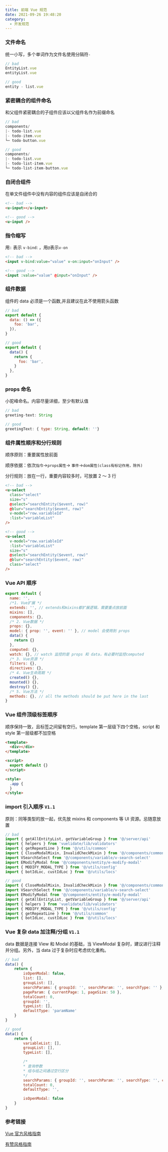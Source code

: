 ```yaml
---
title: 前端 Vue 规范
date: 2021-09-26 19:48:20
category:
  - 开发规范
---
```


### 文件命名

统一小写，多个单词作为文件名使用分隔符`-`

```js
// bad
EntityList.vue
entityList.vue

// good
entity - list.vue
```

### 紧密耦合的组件命名

和父组件紧密耦合的子组件应该以父组件名作为前缀命名

```js
// bad
components/
|- todo-list.vue
|- todo-item.vue
└─ todo-button.vue

// good
components/
|- todo-list.vue
|- todo-list-item.vue
└─ todo-list-item-button.vue
```

### 自闭合组件

在单文件组件中没有内容的组件应该是自闭合的

```html
<!-- bad -->
<u-input></u-input>

<!-- good -->
<u-input />
```

### 指令缩写

用`:` 表示 `v-bind`: ，用`@`表示`v-on`

```html
<!-- bad -->
<input v-bind:value="value" v-on:input="onInput" />

<!-- good -->
<input :value="value" @input="onInput" />
```

### 组件数据

组件的 data 必须是一个函数,并且建议在此不使用箭头函数

```js
// bad
export default {
  data: () => ({
    foo: 'bar',
  }),
}

// good
export default {
  data() {
    return {
      foo: 'bar',
    }
  },
}
```

### props 命名

小驼峰命名。内容尽量详细，至少有默认值

```js
// bad
greeting-text: String

// good
greetingText: { type: String, default: ''}
```

### 组件属性顺序和分行规则

顺序原则：重要属性放前面

顺序依据：依次`指令`->`props属性`-> `事件`->`dom属性(class有标记作用，除外)`

分行规则：放在一行，重要内容较多时，可放置 2 ～ 3 行

```html
<!-- bad -->
<u-select
  class="select"
  size="s"
  @select="searchEntity($event, row)"
  @blur="searchEntity($event, row)"
  v-model="row.variableId"
  :list="variableList"
/>

<!-- good -->
<u-select
  v-model="row.variableId"
  :list="variableList"
  size="s"
  @select="searchEntity($event, row)"
  @blur="searchEntity($event, row)"
  class="select"
/>
```

### Vue API 顺序

```js
export default {
  name: '',
  /*1. Vue扩展 */
  extends: '', // extends和mixins都扩展逻辑，需要重点放前面
  mixins: [],
  components: {},
  /* 2. Vue数据 */
  props: {},
  model: { prop: '', event: '' }, // model 会使用到 props
  data() {
    return {}
  },
  computed: {},
  watch: {}, // watch 监控的是 props 和 data，有必要时监控computed
  /* 3. Vue资源 */
  filters: {},
  directives: {},
  /* 4. Vue生命周期 */
  created() {},
  mounted() {},
  destroy() {},
  /* 5. Vue方法 */
  methods: {}, // all the methods should be put here in the last
}
```

### Vue 组件顶级标签顺序

顺序保持一致，且标签之间留有空行。template 第一层级下四个空格，script 和 style 第一层级都不加空格

```html
<template>
  <div></div>
</template>

<script>
  export default {}
</script>

<style>
  .app {
  }
</style>
```

### import 引入顺序 `V1.1`

原则：同等类型的放一起，优先放 mixins 和 components 等 UI 资源。忌随意放置

```js
// bad
import { getAllEntityList, getVariableGroup } from '@/server/api'
import { helpers } from 'vuelidate/lib/validators'
import { getRepeatLine } from '@/utils/common'
import { CloseModalMixin, InvalidCheckMixin } from '@/components/common/mixins'
import VSearchSelect from '@/components/variable/v-search-select'
import EModifyModal from '@/components/entity/e-modify-modal'
import { MODIFY_MODAL_TYPE } from '@/utils/config'
import { botIdLoc, custIdLoc } from '@/utils/locs'

// good
import { CloseModalMixin, InvalidCheckMixin } from '@/components/common/mixins'
import VSearchSelect from '@/components/variable/v-search-select'
import EModifyModal from '@/components/entity/e-modify-modal'
import { getAllEntityList, getVariableGroup } from '@/server/api'
import { helpers } from 'vuelidate/lib/validators'
import { MODIFY_MODAL_TYPE } from '@/utils/config'
import { getRepeatLine } from '@/utils/common'
import { botIdLoc, custIdLoc } from '@/utils/locs'
```

### Vue 复杂 data 加注释/分组 `V1.1`

data 数据是连接 View 和 Modal 的基础，当 ViewModal 复杂时，建议进行注释并分组。另外，当 data 过于复杂时应考虑优化重构。

```js
// bad
data() {
    return {
        isOpenModal: false,
        list: [],
        groupList: [],
        searchParams: { groupId: '', searchParam: '', searchType: '' },
        pageParam: { currentPage: 1, pageSize: 50 },
        totalCount: 0,
        groupId: '',
        typeList: [],
        defaultType: 'paramName'
    }
}

// good
data() {
    return {
        variableList: [],
        groupList: [],
        typeList: [],

        /*
        * 查询参数
        * 组与组之间通过空行区分
        */
        searchParams: { groupId: '', searchParam: '', searchType: '', currentPage: 1, pageSize: 50 },
        totalCount: 0,
        defaultType: '',

        isOpenModal: false
    }
}
```

### 参考链接

[Vue 官方风格指南](https://cn.vuejs.org/v2/style-guide/index.html)

[有赞风格指南](https://youzan.github.io/vant/#/zh-CN/style-guide)
